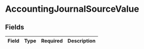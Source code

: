 # AccountingJournalSourceValue


## Fields

| Field       | Type        | Required    | Description |
| ----------- | ----------- | ----------- | ----------- |